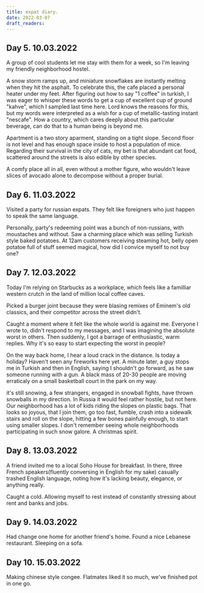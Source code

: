 ```yaml
---
title: expat diary.
date: 2022-03-07
draft_readers: 
---
```

## Day 5.  10.03.2022
A group of cool students let me stay with them for a week, so I'm leaving my friendly neighborhood hostel.

A snow storm ramps up, and miniature snowflakes are instantly melting when they hit the asphalt. To celebrate this, the cafe placed a personal heater under my feet.
After figuring out how to say "1 coffee" in turkish, I was eager to whisper these words to get a cup of excellent cup of ground "kahve", which I sampled last time here.
Lord knows the reasons for this, but my words were interpreted as a wish for a cup of metallic-tasting instant "nescafe".
How a country, which cares deeply about this particular beverage, can do that to a human being is beyond me.

Apartment is a two story aparment, standing on a tight slope. 
Second floor is not level and has enough space inside to host a population of mice. Regarding their survival in the city of cats, my bet is that abundant cat food, scattered around the streets is also edible by other species.

A comfy place all in all, even without a mother figure, who wouldn't leave slices of avocado alone to decompose without a proper burial. 
## Day 6.  11.03.2022
Visited a party for russian expats.
They felt like foreigners who just happen to speak the same language.

Personally, party's redeeming point was a bunch of non-russians, with moustaches and without. 
Saw a charming place which was selling Turkish style baked potatoes.
At 12am customers receiving steaming hot, belly open potatoe full of stuff seemed magical, how did I convice myself to not buy one?
## Day 7.  12.03.2022
Today I'm relying on Starbucks as a workplace, which feels like a familliar western crutch in the land of million local coffee caves.

Picked a burger joint because they were blasing remixes of Eminem's old classics, and their competitor across the street didn't.

Caught a moment where it felt like the whole world is against me. 
Everyone I wrote to, didn't respond to my messages, and I was imagining the absolute worst in others. Then suddenly, I got a barrage of enthusiastic, warm replies.
Why it's so easy to start expecting the worst in people?

On the way back home, I hear a loud crack in the distance. Is today a holiday? Haven't seen any fireworks here yet. 
A minute later, a guy stops me in Turkish and then in English, saying I shouldn't go forward, as he saw someone running with a gun. 
A black mass of 20-30 people are moving erraticaly on a small basketball court in the park on my way.

it's still snowing, a few strangers, engaged in snowball fights, have thrown snowballs in my direction. In Russia it would feel rather hostile, but not here.
Our neighborhood has a lot of kids riding the slopes on plastic bags. That looks so joyous, that I join them, go too fast, fumble, crash into a sidewalk stairs and roll on the slope, hitting a few bones painfully enough, to start using smaller slopes.
I don't remember seeing whole neighborhoods participating in such snow galore. A christmas spirit.

## Day 8.  13.03.2022

A friend invited me to a local Soho House for breakfast.
In there, three French speakers(fluently conversing in English for my sake) casually trashed English language,
noting how it's lacking beauty, elegance, or anything really.

Caught a cold. Allowing myself to rest instead of constantly stressing about rent and banks and jobs.

## Day 9.  14.03.2022

Had change one home for another friend's home. Found a nice Lebanese restaurant. Sleeping on a sofa.

## Day 10.  15.03.2022

Making chinese style congee. Flatmates liked it so much, we've finished pot in one go.
